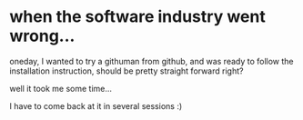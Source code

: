 # when the software industry went wrong...

oneday, I wanted to try a githuman from github, and was ready to
follow the installation instruction, should be pretty straight forward right?


well it took me some time...

 I have to come back at it in several sessions :)

